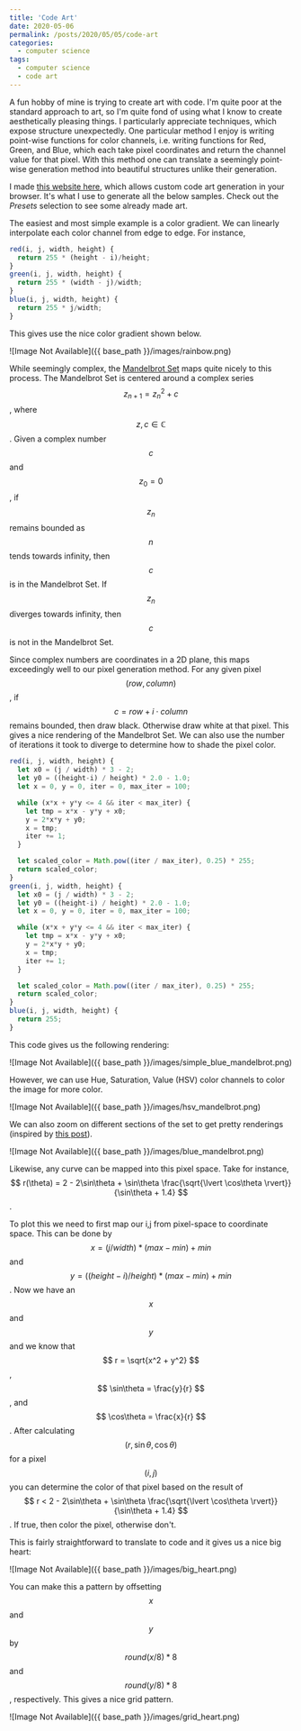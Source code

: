 ```yaml
---
title: 'Code Art'
date: 2020-05-06
permalink: /posts/2020/05/05/code-art
categories:
  - computer science
tags:
  - computer science
  - code art
---
```


A fun hobby of mine is trying to create art with code. I'm quite poor at the standard approach to art, so I'm quite fond of using what I know to create aesthetically pleasing things. I particularly appreciate techniques, which expose structure unexpectedly. One particular method I enjoy is writing point-wise functions for color channels, i.e. writing functions for Red, Green, and Blue, which each take pixel coordinates and return the channel value for that pixel. With this method one can translate a seemingly point-wise generation method into beautiful structures unlike their generation.

I made [this website here](https://web.eecs.utk.edu/~dnicho22/CodeArt), which allows custom code art generation in your browser. It's what I use to generate all the below samples. Check out the _Presets_ selection to see some already made art.

The easiest and most simple example is a color gradient. We can linearly interpolate each color channel from edge to edge. For instance,

```javascript
red(i, j, width, height) {
  return 255 * (height - i)/height;
}
green(i, j, width, height) {
  return 255 * (width - j)/width;
}
blue(i, j, width, height) {
  return 255 * j/width;
}
```

This gives use the nice color gradient shown below.

![Image Not Available]({{ base_path }}/images/rainbow.png)



While seemingly complex, the [Mandelbrot Set](https://en.wikipedia.org/wiki/Mandelbrot_set) maps quite nicely to this process. The Mandelbrot Set is centered around a complex series $$ z_{n+1} = z_n^2 + c $$, where $$ z,c \in \mathbb{C} $$. Given a complex number $$ c $$ and $$ z_0 = 0 $$, if $$ z_n $$ remains bounded as $$ n $$ tends towards infinity, then $$ c $$ is in the Mandelbrot Set. If $$ z_n $$ diverges towards infinity, then $$ c $$ is not in the Mandelbrot Set.

Since complex numbers are coordinates in a 2D plane, this maps exceedingly well to our pixel generation method. For any given pixel $$ (row, column) $$, if $$ c = row + i\cdot column $$ remains bounded, then draw black. Otherwise draw white at that pixel. This gives a nice rendering of the Mandelbrot Set. We can also use the number of iterations it took to diverge to determine how to shade the pixel color.

```javascript
red(i, j, width, height) {
  let x0 = (j / width) * 3 - 2;
  let y0 = ((height-i) / height) * 2.0 - 1.0;
  let x = 0, y = 0, iter = 0, max_iter = 100;

  while (x*x + y*y <= 4 && iter < max_iter) {
    let tmp = x*x - y*y + x0;
    y = 2*x*y + y0;
    x = tmp;
    iter += 1;
  }

  let scaled_color = Math.pow((iter / max_iter), 0.25) * 255;
  return scaled_color;
}
green(i, j, width, height) {
  let x0 = (j / width) * 3 - 2;
  let y0 = ((height-i) / height) * 2.0 - 1.0;
  let x = 0, y = 0, iter = 0, max_iter = 100;

  while (x*x + y*y <= 4 && iter < max_iter) {
    let tmp = x*x - y*y + x0;
    y = 2*x*y + y0;
    x = tmp;
    iter += 1;
  }

  let scaled_color = Math.pow((iter / max_iter), 0.25) * 255;
  return scaled_color;
}
blue(i, j, width, height) {
  return 255;
}
```

This code gives us the following rendering:

![Image Not Available]({{ base_path }}/images/simple_blue_mandelbrot.png)

However, we can use Hue, Saturation, Value (HSV) color channels to color the image for more color.

![Image Not Available]({{ base_path }}/images/hsv_mandelbrot.png)

We can also zoom on different sections of the set to get pretty renderings (inspired by [this post](https://codegolf.stackexchange.com/a/35739/56964)).

![Image Not Available]({{ base_path }}/images/blue_mandelbrot.png)


Likewise, any curve can be mapped into this pixel space. Take for instance, $$ r(\theta) = 2 - 2\sin\theta + \sin\theta \frac{\sqrt{\lvert \cos\theta \rvert}}{\sin\theta + 1.4} $$. 

To plot this we need to first map our i,j from pixel-space to coordinate space. This can be done by $$ x = (j / width) * (max - min) + min $$ and $$ y = ((height - i)/height) * (max - min) + min $$. Now we have an $$ x $$ and $$ y $$ and we know that $$ r = \sqrt{x^2 + y^2} $$, $$ \sin\theta = \frac{y}{r} $$, and $$ \cos\theta = \frac{x}{r} $$. After calculating $$ (r, \sin\theta, \cos\theta) $$ for a pixel $$ (i, j) $$ you can determine the color of that pixel based on the result of $$ r < 2 - 2\sin\theta + \sin\theta \frac{\sqrt{\lvert \cos\theta \rvert}}{\sin\theta + 1.4} $$. If true, then color the pixel, otherwise don't.

This is fairly straightforward to translate to code and it gives us a nice big heart:

![Image Not Available]({{ base_path }}/images/big_heart.png)

You can make this a pattern by offsetting $$ x $$ and $$ y $$ by $$ round(x/8)*8 $$ and $$ round(y/8)*8 $$, respectively. This gives a nice grid pattern.

![Image Not Available]({{ base_path }}/images/grid_heart.png)